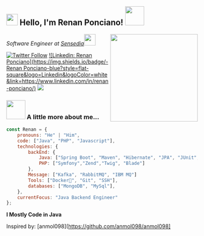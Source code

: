 <h2><img src="https://emojis.slackmojis.com/emojis/images/1531849430/4246/blob-sunglasses.gif?1531849430" width="30"/> Hello, I'm Renan Ponciano! <img src="https://media.giphy.com/media/12oufCB0MyZ1Go/giphy.gif" width="50"></h2>
<img align='right' src="https://media.giphy.com/media/M9gbBd9nbDrOTu1Mqx/giphy.gif" width="230">
<p><em>Software Engineer at <a href="https://br.sensedia.com/">Sensedia</a><img src="https://media.giphy.com/media/WUlplcMpOCEmTGBtBW/giphy.gif" width="30"> 
</em></p>

[![Twitter Follow](https://img.shields.io/twitter/follow/Renan_Ponciano?label=Follow)](https://twitter.com/intent/follow?screen_name=Renan_Ponciano)
[![Linkedin: Renan Ponciano](https://img.shields.io/badge/-Renan Ponciano-blue?style=flat-square&logo=Linkedin&logoColor=white&link=https://www.linkedin.com/in/renan-ponciano/)](https://www.linkedin.com/in/renan-ponciano/)
![](https://visitor-badge.glitch.me/badge?page_id=renanponcianop.renanponcianop)

### <img src="https://media.giphy.com/media/VgCDAzcKvsR6OM0uWg/giphy.gif" width="50"> A little more about me...  

```javascript
const Renan = {
    pronouns: "He" | "Him",
    code: ["Java", "PHP", "Javascript"],
    technologies: {
        backEnd: {
            Java: ["Spring Boot", "Maven", "Hibernate", "JPA", "JUnit","Mockito"],
            PHP: ["Symfony","Zend","Twig", "Blade"]
        },
        Message: ["Kafka", "RabbitMQ", "IBM MQ"]
        Tools: ["Docker🐳", "Git", "SSH"],
        databases: ["MongoDB", "MySql"],
    },
    currentFocus: "Java Backend Engineer"
};
```

**I Mostly Code in Java**

Inspired by: [anmol098](https://github.com/anmol098/anmol098]